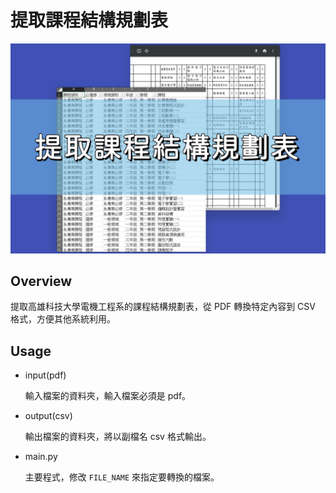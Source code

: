 # 提取課程結構規劃表

![overview](Overview.png)

## Overview

提取高雄科技大學電機工程系的課程結構規劃表，從 PDF 轉換特定內容到 CSV 格式，方便其他系統利用。

## Usage

- input(pdf)

    輸入檔案的資料夾，輸入檔案必須是 pdf。

- output(csv)

    輸出檔案的資料夾，將以副檔名 csv 格式輸出。

- main.py

    主要程式，修改 `FILE_NAME` 來指定要轉換的檔案。
